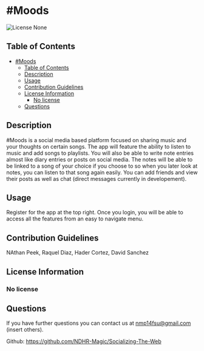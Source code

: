 # #Moods

![License None](https://img.shields.io/badge/Liscense-None-yellowgreen)

## Table of Contents
- [#Moods](#moods)
  - [Table of Contents](#table-of-contents)
  - [Description](#description)
  - [Usage](#usage)
  - [Contribution Guidelines](#contribution-guidelines)
  - [License Information](#license-information)
    - [No license](#no-license)
  - [Questions](#questions)

## Description
#Moods is a social media based platform focused on sharing music and your thoughts on certain songs. The app will feature the ability to listen to music and add songs to playlists. You will also be able to write note entries almost like diary entries or posts on social media. The notes will be able to be linked to a song of your choice if you choose to so when you later look at notes, you can listen to that song again easily. You can add friends and view their posts as well as chat (direct messages currently in developement).

## Usage
Register for the app at the top right. Once you login, you will be able to access all the features from an easy to navigate menu.

## Contribution Guidelines
NAthan Peek, Raquel Diaz, Hader Cortez, David Sanchez

## License Information
### No license

## Questions
If you have further questions you can contact us at nmp14fsu@gmail.com (insert others).

Github: https://github.com/NDHR-Magic/Socializing-The-Web
